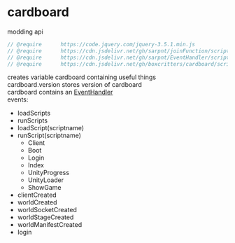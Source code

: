 # cardboard

modding api

```js
// @require      https://code.jquery.com/jquery-3.5.1.min.js
// @require      https://cdn.jsdelivr.net/gh/sarpnt/joinFunction/script.min.js
// @require      https://cdn.jsdelivr.net/gh/sarpnt/EventHandler/script.min.js
// @require      https://cdn.jsdelivr.net/gh/boxcritters/cardboard/script.user.min.js
```

creates variable cardboard containing useful things\
cardboard.version stores version of cardboard\
cardboard contains an [EventHandler](https://cdn.jsdelivr.net/gh/sarpnt/EventHandler/script.min.js)\
events:

- loadScripts
- runScripts
- loadScript(scriptname)
- runScript(scriptname)
  - Client
  - Boot
  - Login
  - Index
  - UnityProgress
  - UnityLoader
  - ShowGame
- clientCreated
- worldCreated
- worldSocketCreated
- worldStageCreated
- worldManifestCreated
- login
